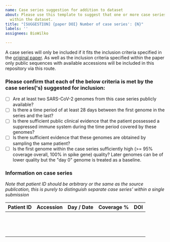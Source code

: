 ```yaml
---
name: Case series suggestion for addition to dataset
about: Please use this template to suggest that one or more case series be included
  within the dataset.
title: "[SUGGESTION] {paper DOI} Number of case series': {N}"
labels: ''
assignees: BioWilko

---
```


A case series will only be included if it fits the inclusion criteria specified in the [original paper](https://doi.org/10.1093/ve/veac050). As well as the inclusion criteria specified within the paper only public sequences with available accessions will be included in this repository via this route.

### Please confirm that each of the below criteria is met by the case series('s) suggested for inclusion:
- [ ] Are at least two SARS-CoV-2 genomes from this case series publicly available?
- [ ] Is there a time period of at least 28 days between the first genome in the series and the last?
- [ ] Is there sufficient public clinical evidence that the patient possessed a suppressed immune system during the time period covered by these genomes?
- [ ] Is there sufficient evidence that these genomes are obtained by sampling the same patient?
- [ ] Is the first genome within the case series sufficiently high (>= 95% coverage overall, 100% in spike gene) quality? Later genomes can be of lower quality but the "day 0" genome is treated as a baseline.

### Information on case series

*Note that patient ID should be arbitrary or the same as the source publication, this is purely to distinguish separate case series' within a single submission*

| Patient ID | Accession | Day / Date | Coverage % | DOI |
| ---------- | --------- | ---------- | ---------- | --- |
|            |           |            |            |     |
|            |           |            |            |     |
|            |           |            |            |     |
|            |           |            |            |     |
|            |           |            |            |     |
|            |           |            |            |     |
|            |           |            |            |     |
|            |           |            |            |     |
|            |           |            |            |     |
|            |           |            |            |     |
|            |           |            |            |     |
|            |           |            |            |     |
|            |           |            |            |     |
